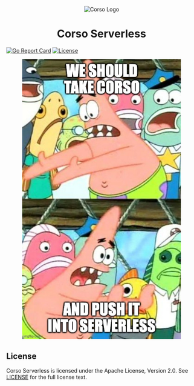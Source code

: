 <p align="center">
    <img src="https://github.com/nolotz/corso-serverless/blob/main/website/static/img/corso_logo.svg?raw=true" alt="Corso Logo" width="100" />
</p>
<h1 align="center">Corso Serverless</h1>

[![Go Report Card](https://goreportcard.com/badge/github.com/nolotz/corso-serverless/src)](https://goreportcard.com/report/github.com/nolotz/corso-serverless/src)
[![License](https://img.shields.io/badge/License-Apache_2.0-green.svg)](https://opensource.org/licenses/Apache-2.0)

<p align="center">
    <img src="https://github.com/nolotz/corso-serverless/blob/main/website/static/img/serverless.jpg?raw=true" alt="Corso Logo" width="420" />
</p>

## License

Corso Serverless is licensed under the Apache License, Version 2.0. See [LICENSE](LICENSE) for the full license text.
